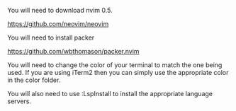 You will need to download nvim 0.5.

https://github.com/neovim/neovim

You will need to install packer 

https://github.com/wbthomason/packer.nvim

You will need to change the color of your terminal to match the one being used. If you are using iTerm2 then you can simply use the appropriate color in the color folder.

You will also need to use :LspInstall to install the appropriate language servers.
